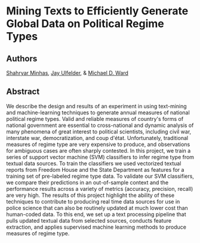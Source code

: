 # Mining Texts to Efficiently Generate Global Data on Political Regime Types

Authors
---
[Shahryar Minhas](s7minhas.com), [Jay Ulfelder](https://dartthrowingchimp.wordpress.com/), & [Michael D. Ward](https://web.duke.edu/methods/)

Abstract
---
We describe the design and results of an experiment in using text-mining and machine-learning techniques to generate annual measures of national political regime types. Valid and reliable measures of country's forms of national government are essential to cross-national and dynamic analysis of many phenomena of great interest to political scientists, including civil war, interstate war, democratization, and coup d'état. Unfortunately, traditional measures of regime type are very expensive to produce, and observations for ambiguous cases are often sharply contested. In this project, we train a series of support vector machine (SVM) classifiers to infer regime type from textual data sources. To train the classifiers we used vectorized textual reports from Freedom House and the State Department as features for a training set of pre-labeled regime type data. To validate our SVM classifiers, we compare their predictions in an out-of-sample context and the performance results across a variety of metrics (accuracy, precision, recall) are very high. The results of this project highlight the ability of these techniques to contribute to producing real time data sources for use in police science that can also be routinely updated at much lower cost than human-coded data. To this end, we set up a text processing pipeline that pulls updated textual data from selected sources, conducts feature extraction, and applies supervised machine learning methods to produce measures of regime type.
